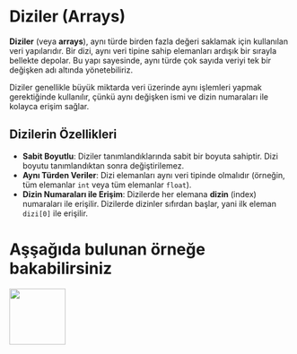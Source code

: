 # Diziler (Arrays)

**Diziler** (veya **arrays**), aynı türde birden fazla değeri saklamak için kullanılan veri yapılarıdır. Bir dizi, aynı veri tipine sahip elemanları ardışık bir sırayla bellekte depolar. Bu yapı sayesinde, aynı türde çok sayıda veriyi tek bir değişken adı altında yönetebiliriz.

Diziler genellikle büyük miktarda veri üzerinde aynı işlemleri yapmak gerektiğinde kullanılır, çünkü aynı değişken ismi ve dizin numaraları ile kolayca erişim sağlar.

## Dizilerin Özellikleri

- **Sabit Boyutlu**: Diziler tanımlandıklarında sabit bir boyuta sahiptir. Dizi boyutu tanımlandıktan sonra değiştirilemez.
- **Aynı Türden Veriler**: Dizi elemanları aynı veri tipinde olmalıdır (örneğin, tüm elemanlar `int` veya tüm elemanlar `float`).
- **Dizin Numaraları ile Erişim**: Dizilerde her elemana **dizin** (index) numaraları ile erişilir. Dizilerde dizinler sıfırdan başlar, yani ilk eleman `dizi[0]` ile erişilir.

# Aşşağıda bulunan örneğe bakabilirsiniz
<a href="diziler.cpp"><img src="https://upload.wikimedia.org/wikipedia/commons/thumb/1/18/ISO_C%2B%2B_Logo.svg/1200px-ISO_C%2B%2B_Logo.svg.png" width="100" height="100">
